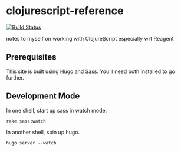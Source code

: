 clojurescript-reference
=======================

[![Build Status](https://snap-ci.com/savaki/clojurescript-reference/branch/master/build_image)](https://snap-ci.com/savaki/clojurescript-reference/branch/master)

notes to myself on working with ClojureScript especially wrt Reagent

## Prerequisites

This site is built using [Hugo](http://gohugo.io) and [Sass](http://sass-lang.com/).  You'll need both installed to go further.

## Development Mode

In one shell, start up sass in watch mode.

```
rake sass:watch 
```

In another shell, spin up hugo.

```
hugo server --watch
```

